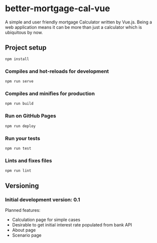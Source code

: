# better-mortgage-cal-vue
A simple and user friendly mortgage Calculator written by Vue.js. Being a web application means it can be more than just a calculator which is ubiquitous by now.

## Project setup
```
npm install
```

### Compiles and hot-reloads for development
```
npm run serve
```

### Compiles and minifies for production
```
npm run build
```

### Run on GitHub Pages
```
npm run deploy
```

### Run your tests
```
npm run test
```

### Lints and fixes files
```
npm run lint
```

## Versioning
### Initial development version: 0.1
Planned features:
* Calculation page for simple cases
* Desirable to get initial interest rate populated from bank API
* About page
* Scenario page
